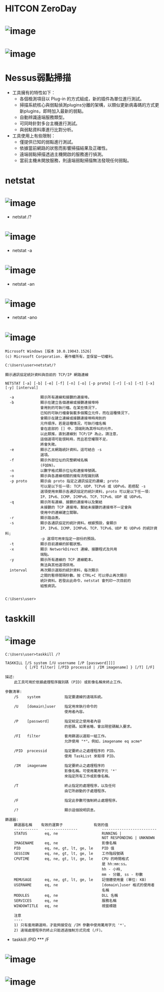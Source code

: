 # HITCON ZeroDay
# ![image](https://user-images.githubusercontent.com/114580308/196679275-511ccaba-3d49-42a4-b231-680702362741.png)
# ![image](https://user-images.githubusercontent.com/114580308/196680231-98fa8638-b721-48aa-8db9-2c332eec7c98.png)

# Nessus弱點掃描
 - 工具擁有的特性如下：
   - 各個檢測項目以 Plug-in 的方式組成，新的插件為單位進行測試。
   - 掃描系統核心與弱點偵測plugins分離的架構，以類似更新病毒碼的方式更新plugins，即時加入最新的弱點。
   - 自動辨識遠端服務類型。
   - 可同時針對多台主機進行測試。
   - 與弱點資料庫進行比對分析。
 - 工具使用上有些限制：
   - 僅提供已知的弱點進行測試。
   - 依據當前網路的狀態而影響掃描結果及正確性。
   - 遠端弱點掃描透過主機開啟的服務進行偵測。
   - 當前主機未開放服務，則遠端弱點掃描無法發現任何弱點。

# netstat
# ![image](https://user-images.githubusercontent.com/114580308/196683833-648f3b85-a942-47e9-82fd-cd5ac8d263ca.png)
- netstat /?
# ![image](https://user-images.githubusercontent.com/114580308/196683990-6dcec3be-bbc6-419d-8e58-fbb5f4201ba0.png)
- netstat -a
# ![image](https://user-images.githubusercontent.com/114580308/196685640-5379dc0d-6d2a-45de-8332-12a04faa9403.png)
- netstat -an
# ![image](https://user-images.githubusercontent.com/114580308/196685960-30fc6cf0-9811-4504-8e70-dc12eaccfbf2.png)
- netstat -ano
# ![image](https://user-images.githubusercontent.com/114580308/196686062-c297847d-152d-4be0-889b-cd23abd3dbe3.png)
```
Microsoft Windows [版本 10.0.19043.1526]
(c) Microsoft Corporation. 著作權所有，並保留一切權利。

C:\Users\user>netstat/?

顯示通訊協定統計資料與目前的 TCP/IP 網路連線

NETSTAT [-a] [-b] [-e] [-f] [-n] [-o] [-p proto] [-r] [-s] [-t] [-x] [-y] [interval]

  -a            顯示所有連線和接聽的連接埠。
  -b            顯示在建立各個連線或接聽連接埠時
                會用到的可執行檔。在某些情況下，
                已知的可執行檔會裝載多個獨立元件，而在這種情況下，
                會顯示在建立連線或接聽連接埠時用到的
                元件順序。若是這種情況，可執行檔名稱
                會在底部的 [] 中，頂端則為其呼叫的元件，
                以此類推，直到連線到 TCP/IP 為止。請注意，
                這個選項可能很耗時，而且若您權限不足，
                將會失敗。
  -e            顯示乙太網路統計資料。這可結合 -s
                選項。
  -f            顯示外部位址的完整網域名稱
                (FQDN)。
  -n            以數字格式顯示位址和連接埠號碼。
  -o            顯示與各連線相關的擁有流程識別碼
  -p proto      顯示由 proto 指定之通訊協定的連線; proto
                可以是以下任一項: TCP、UDP、TCPv6 或 UDPv6。若搭配 -s
                選項使用來顯示各通訊協定的統計資料，proto 可以是以下任一項:
                IP、IPv6、ICMP、ICMPv6、TCP、TCPv6、UDP 或 UDPv6。
  -q            顯示所有連線、接聽的連接埠以及繫結
                未接聽的 TCP 連接埠。繫結未接聽的連接埠不一定會與
                使用中的連線建立關聯。
  -r            顯示路由表。
  -s            顯示各通訊協定的統計資料。根據預設，會顯示
                IP、IPv6、ICMP、ICMPv6、TCP、TCPv6、UDP 和 UDPv6 的統計資料;
                -p 選項可用來指定一部份的預設。
  -t            顯示目前連線的卸載狀態。
  -x            顯示 NetworkDirect 連線、接聽程式及共用
                端點。
  -y            顯示所有連線的 TCP 連線範本。
                無法與其他選項併用。
  interval      再次顯示選取的統計資料，每次顯示
                之間的暫停間隔秒數。按 CTRL+C 可以停止再次顯示
                統計資料。若發出此命令，netstat 會列印一次目前的
                組態資訊。


C:\Users\user>
```

# taskkill
# ![image](https://user-images.githubusercontent.com/114580308/196686610-34d7e52e-fd1e-46d3-89b5-550561687175.png)
```
C:\Users\user>taskkill /?

TASKKILL [/S system [/U username [/P [password]]]]
         { [/FI filter] [/PID processid | /IM imagename] } [/T] [/F]

描述:
    此工具可用於依據處理程序識別碼 (PID) 或影像名稱來終止工作。

參數清單:
    /S    system           指定要連線的遠端系統。

    /U    [domain\]user    指定用來執行命令的
                           使用者內容。

    /P    [password]       指定給定之使用者內容
                           的密碼。如果省略，會出現密碼輸入要求。

    /FI   filter           套用篩選以選取一組工作。
                           允許使用 "*"。例如，imagename eq acme*

    /PID  processid        指定要終止之處理程序的 PID。
                           使用 TaskList 來取得 PID。

    /IM   imagename        指定要終止之處理程序的
                           影像名稱。可使用萬用字元 '*'
                           來指定所有工作或影像名稱。

    /T                     終止指定的處理程序，以及任何
                           由它所啟動的子處理程序。

    /F                     指定此參數可強制終止處理程序。

    /?                     顯示這個說明訊息。

篩選器:
    篩選器名稱    有效的運算子              有效的值
    -----------   ---------------           -------------------------
    STATUS        eq, ne                    RUNNING |
                                            NOT RESPONDING | UNKNOWN
    IMAGENAME     eq, ne                    影像名稱
    PID           eq, ne, gt, lt, ge, le    PID 值
    SESSION       eq, ne, gt, lt, ge, le    工作階段號碼
    CPUTIME       eq, ne, gt, lt, ge, le    CPU 的時間格式
                                            是 hh:mm:ss。
                                            hh - 小時,
                                            mm - 分鐘, ss - 秒數
    MEMUSAGE      eq, ne, gt, lt, ge, le    記憶體使用量 (單位: KB)
    USERNAME      eq, ne                    [domain\]user 格式的使用者
                                            名稱
    MODULES       eq, ne                    DLL 名稱
    SERVICES      eq, ne                    服務名稱
    WINDOWTITLE   eq, ne                    視窗標題

    注意
    ----
    1) 只有套用篩選時，才能夠接受在 /IM 參數中使用萬用字元 '*'。
    2) 遠端處理程序的終止只能透過強制方式完成 (/F)。
```
 - taskkill /PID *** /F
# ![image](https://user-images.githubusercontent.com/114580308/196688021-67f08c5b-c193-4655-9f8f-dc43183af870.png)
# ![image](https://user-images.githubusercontent.com/114580308/196688593-1e028aaf-9aab-40bc-971e-fda9e705394b.png)
